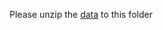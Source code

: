 Please unzip the [data](https://drive.google.com/file/d/12f2HOl6uOvsnCfiofuoB19vxWEEiGy00/view?usp=sharing) to this folder
